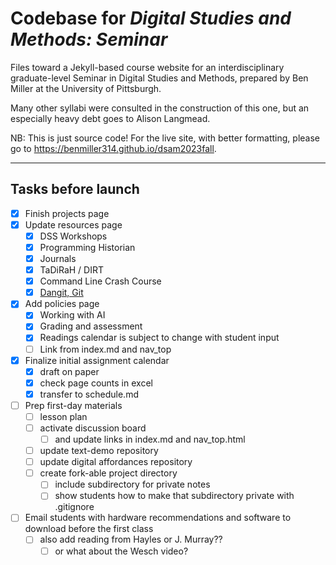 # Codebase for *Digital Studies and Methods: Seminar*
Files toward a Jekyll-based course website for an interdisciplinary graduate-level Seminar in Digital Studies and Methods, prepared by Ben Miller at the University of Pittsburgh.

Many other syllabi were consulted in the construction of this one, but an especially heavy debt goes to Alison Langmead.

NB: This is just source code! For the live site, with better formatting, please go to https://benmiller314.github.io/dsam2023fall.


----

## Tasks before launch
- [x] Finish projects page
- [X] Update resources page
    * [X] DSS Workshops
    * [X] Programming Historian
    * [X] Journals
    * [X] TaDiRaH / DIRT
    * [X] Command Line Crash Course
    * [X] [Dangit, Git](https://dangitgit.com)
- [X] Add policies page
    * [X] Working with AI
    * [X] Grading and assessment
    * [X] Readings calendar is subject to change with student input
    * [ ] Link from index.md and nav_top
- [X] Finalize initial assignment calendar
    * [X] draft on paper
    * [X] check page counts in excel
    * [X] transfer to schedule.md
- [ ] Prep first-day materials
    * [ ] lesson plan
    * [ ] activate discussion board
        - [ ] and update links in index.md and nav_top.html
    * [ ] update text-demo repository
    * [ ] update digital affordances repository
    * [ ] create fork-able project directory
        - [ ] include subdirectory for private notes
        - [ ] show students how to make that subdirectory private with .gitignore
- [ ] Email students with hardware recommendations and software to download before the first class
    * [ ] also add reading from Hayles or J. Murray??
        - [ ] or what about the Wesch video?
